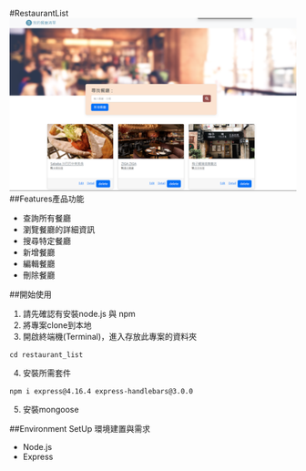 #RestaurantList
![img.png](餐廳清單擴充CRUD截圖.png)
##Features產品功能
- 查詢所有餐廳
- 瀏覽餐廳的詳細資訊
- 搜尋特定餐廳
- 新增餐廳
- 編輯餐廳
- 刪除餐廳

##開始使用
1. 請先確認有安裝node.js 與 npm
2. 將專案clone到本地
3. 開啟終端機(Terminal)，進入存放此專案的資料夾
```
cd restaurant_list
```
4. 安裝所需套件
```
npm i express@4.16.4 express-handlebars@3.0.0
```
5. 安裝mongoose


##Environment SetUp 環境建置與需求
- Node.js
- Express